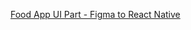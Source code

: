 [Food App UI Part - Figma to React Native](https://github.com/GlennOu66304/Restaurant-App/blob/master/README2.md) 